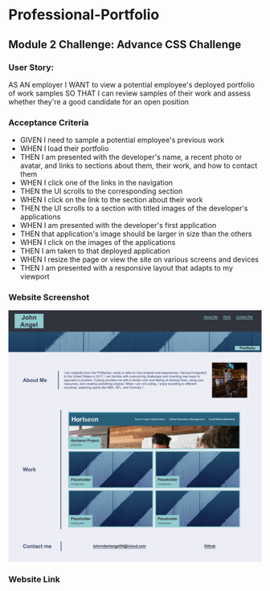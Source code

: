 # Professional-Portfolio

## Module 2 Challenge: Advance CSS Challenge

### User Story:

<p> AS AN employer
I WANT to view a potential employee's deployed portfolio of work samples
SO THAT I can review samples of their work and assess whether they're a good candidate for an open position </p>

### Acceptance Criteria 

<ul> 
<li> GIVEN I need to sample a potential employee's previous work</li>
<li>WHEN I load their portfolio</li>
<li>THEN I am presented with the developer's name, a recent photo or avatar, and links to sections about them, their work, and how to contact them</li>
<li>WHEN I click one of the links in the navigation</li>
<li>THEN the UI scrolls to the corresponding section</li>
<li>WHEN I click on the link to the section about their work</li>
<li>THEN the UI scrolls to a section with titled images of the developer's applications</li>
<li>WHEN I am presented with the developer's first application</li>
<li>THEN that application's image should be larger in size than the others</li>
<li>WHEN I click on the images of the applications</li>
<li>THEN I am taken to that deployed application</li>
<li>WHEN I resize the page or view the site on various screens and devices</li>
<li>THEN I am presented with a responsive layout that adapts to my viewport</li>
</ul>

### Website Screenshot
<img src="./assets/images/websitescreenshot.jpg"
alt="screenshot of website" />

### Website Link

<a href="https://johnangel999.github.io/Professional-Portfolio" target="_blank" Portfolio Link></a>